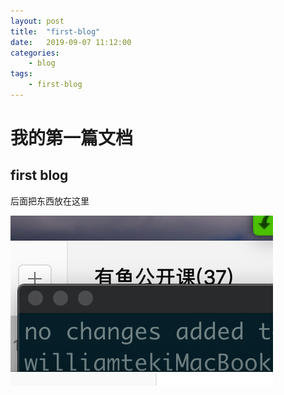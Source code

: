 ```yaml
---
layout: post
title:	"first-blog"
date:	2019-09-07 11:12:00
categories:
    - blog
tags:
    - first-blog
---
```




# 我的第一篇文档



## first blog



后面把东西放在这里



![image-20190907114033933](../images/blog/image-20190907114033933.png)


